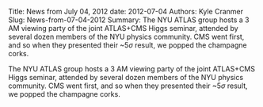 Title: News from July 04, 2012
date: 2012-07-04
Authors: Kyle Cranmer
Slug: News-from-07-04-2012
Summary:  The NYU ATLAS group hosts a 3 AM viewing party of the joint ATLAS+CMS Higgs seminar, attended by several dozen members of the NYU physics community.  CMS went first, and so when they presented their ~5$\sigma$ result, we popped the champagne corks.

 

 The NYU ATLAS group hosts a 3 AM viewing party of the joint ATLAS+CMS Higgs seminar, attended by several dozen members of the NYU physics community.  CMS went first, and so when they presented their ~5$\sigma$ result, we popped the champagne corks.

 